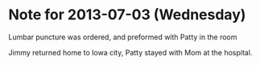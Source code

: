 # Note for 2013-07-03 (Wednesday)

Lumbar puncture was ordered, and preformed with Patty in the room

Jimmy returned home to Iowa city, Patty stayed with Mom at the hospital.
